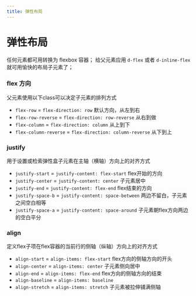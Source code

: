 ```yaml
---
title: 弹性布局
---
```


# 弹性布局

任何元素都可用转换为 flexbox 容器；
给父元素应用 `d-flex` 或者 `d-inline-flex` 就可用愉快的布局子元素了；

### flex 方向

父元素使用以下class可以决定子元素的排列方式
- `flex-row` = `flex-direction: row` 默认方向，从左到右
- `flex-row-reverse` = `flex-direction: row-reverse` 从右到做
- `flex-column` = `flex-direction: column` 从上到下
- `flex-column-reverse` = `flex-direction: column-reverse` 从下到上

<template>
<div class="outline pa-1 mb-1 d-flex flex-row">
	<span class="ma-1">flex-row 1</span>
	<span class="ma-1">flex-row 2</span>
	<span class="ma-1">flex-row 3</span>
</div>
<div class="outline pa-1 mb-1 d-flex flex-row-reverse">
	<span class="ma-1">flex-row-reverse 1</span>
	<span class="ma-1">flex-row-reverse 2</span>
	<span class="ma-1">flex-row-reverse 3</span>
</div>
<div class="outline pa-1 mb-1 d-flex flex-column">
	<span class="ma-1">flex-column 1</span>
	<span class="ma-1">flex-column 2</span>
	<span class="ma-1">flex-column 3</span>
</div>
<div class="outline pa-1 mb-1 d-flex flex-column-reverse">
	<span class="ma-1">flex-column-reverse 1</span>
	<span class="ma-1">flex-column-reverse 2</span>
	<span class="ma-1">flex-column-reverse 3</span>
</div>
</template>

### justify

用于设置或检索弹性盒子元素在主轴（横轴）方向上的对齐方式
- `justify-start` = `justify-content: flex-start` flex开始的方向
- `justify-center` = `justify-content: center` 子元素居中
- `justify-end` = `justify-content: flex-end` flex结束的方向
- `justify-space-b` = `justify-content: space-between` 两边不留白，子元素之间空白相等
- `justify-space-a` = `justify-content: space-around` 子元素朝flex方向两边的空白平分

<template>
<div class="outline pa-1 mb-1 d-flex justify-start">
	<span class="ma-1">justify-start</span>
	<span class="ma-1">justify-start</span>
	<span class="ma-1">justify-start</span>
</div>
<div class="outline pa-1 mb-1 d-flex justify-center">
	<span class="ma-1">justify-center</span>
	<span class="ma-1">justify-center</span>
	<span class="ma-1">justify-center</span>
</div>
<div class="outline pa-1 mb-1 d-flex justify-end">
	<span class="ma-1">justify-end</span>
	<span class="ma-1">justify-end</span>
	<span class="ma-1">justify-end</span>
</div>
<div class="outline pa-1 mb-1 d-flex justify-space-b">
	<span class="ma-1">justify-space-b</span>
	<span class="ma-1">justify-space-b</span>
	<span class="ma-1">justify-space-b</span>
</div>
<div class="outline pa-1 mb-1 d-flex justify-space-a">
	<span class="ma-1">justify-space-a</span>
	<span class="ma-1">justify-space-a</span>
	<span class="ma-1">justify-space-a</span>
</div>
</template>

### align

定义flex子项在flex容器的当前行的侧轴（纵轴）方向上的对齐方式
- `align-start` = `align-items: flex-start` flex方向的侧轴方向的开头
- `align-center` = `align-items: center` 子元素侧向居中
- `align-end` = `align-items: flex-end` flex方向的侧轴方向的结束
- `align-baseline` = `align-items: baseline` 
- `align-stretch` = `align-items: stretch` 子元素被拉伸铺满侧轴

<template>
flex- <select v-model="flex">
	<option>row</option>
	<option>row-reverse</option>
	<option>column</option>
	<option>column-reverse</option>
</select>
justify- <select v-model="justify">
	<option>start</option>
	<option>center</option>
	<option>end</option>
	<option>space-b</option>
	<option>space-a</option>
</select>
align- <select v-model="align">
	<option>start</option>
	<option>center</option>
	<option>end</option>
	<option>baseline</option>
	<option>stretch</option>
</select>
<div class="outline my-1 d-flex" :class="`flex-${flex} justify-${justify} align-${align}`" style="min-height:30vh">
	<span class="pa-2 outline">align-start 1</span>
	<span class="pa-2 outline">align-start 2</span>
	<span class="pa-2 outline">align-start 3</span>
</div>
</template>

<script>
export default {
	data() {
		return {
			flex: 'row',
			justify: 'start',
			align: 'start'
		}
	}
}
</script>

<style lang="scss">
@import '../plugin/h5-activity.scss';
</style>